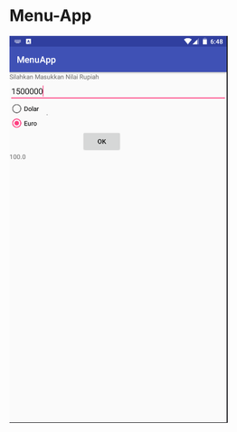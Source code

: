 # Menu-App
![alt text](https://github.com/rizalagus26rpl/Menu-App/blob/master/Menu%20App.PNG?raw=true)
